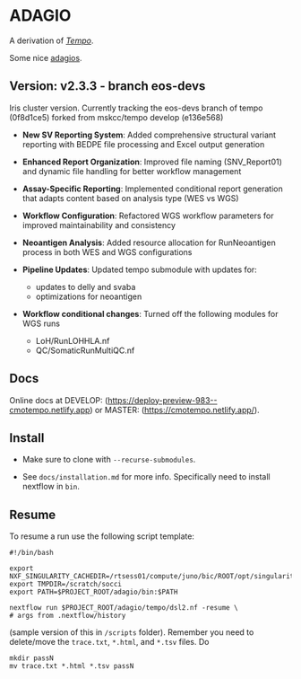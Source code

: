 # ADAGIO

A derivation of [_Tempo_](https://github.com/mskcc/tempo).

Some nice [adagios](https://open.spotify.com/playlist/3o1pG5q6H3FadR6zmeNBTo?si=48d2b7228a754dc0).

## Version: v2.3.3 - branch eos-devs   

Iris cluster version. Currently tracking the eos-devs branch of tempo (0f8d1ce5)
forked from mskcc/tempo develop (e136e568)

- **New SV Reporting System**: Added comprehensive structural variant reporting with BEDPE file processing and Excel output generation

- **Enhanced Report Organization**: Improved file naming (SNV_Report01) and dynamic file handling for better workflow management

- **Assay-Specific Reporting**: Implemented conditional report generation that adapts content based on analysis type (WES vs WGS)

- **Workflow Configuration**: Refactored WGS workflow parameters for improved maintainability and consistency
- **Neoantigen Analysis**: Added resource allocation for RunNeoantigen process in both WES and WGS configurations
- **Pipeline Updates**: Updated tempo submodule with updates for:
  - updates to delly and svaba
  - optimizations for neoantigen
- **Workflow conditional changes**: Turned off the following modules for WGS runs
  - LoH/RunLOHHLA.nf
  - QC/SomaticRunMultiQC.nf

## Docs

Online docs at DEVELOP: (https://deploy-preview-983--cmotempo.netlify.app) or 
MASTER: (https://cmotempo.netlify.app/).

## Install

- Make sure to clone with `--recurse-submodules`.

- See `docs/installation.md` for more info. Specifically need to install nextflow in `bin`.

## Resume

To resume a run use the following script template:

```
#!/bin/bash

export NXF_SINGULARITY_CACHEDIR=/rtsess01/compute/juno/bic/ROOT/opt/singularity/cachedir_socci
export TMPDIR=/scratch/socci
export PATH=$PROJECT_ROOT/adagio/bin:$PATH

nextflow run $PROJECT_ROOT/adagio/tempo/dsl2.nf -resume \
# args from .nextflow/history
```

(sample version of this in `/scripts` folder). Remember you need to delete/move the `trace.txt`, `*.html`, and `*.tsv` files. Do

```
mkdir passN
mv trace.txt *.html *.tsv passN
```

